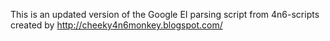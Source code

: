 This is an updated version of the Google EI parsing script from 4n6-scripts created by http://cheeky4n6monkey.blogspot.com/
